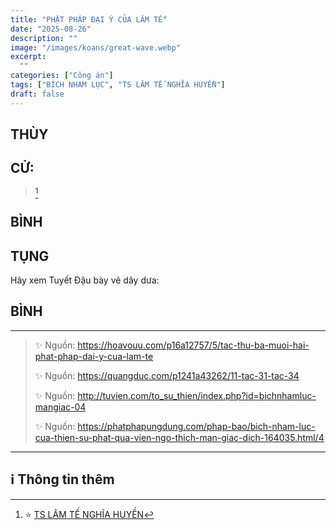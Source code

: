 ```yaml
---
title: "PHẬT PHÁP ĐẠI Ý CỦA LÂM TẾ"
date: "2025-08-26"
description: ""
image: "/images/koans/great-wave.webp"
excerpt: 
  ""
categories: ["Công án"]
tags: ["BÍCH NHAM LỤC", "TS LÂM TẾ NGHĨA HUYỀN"]
draft: false
---
```


## THÙY

> 

## CỬ:

> [^1] 

## BÌNH



## TỤNG

Hãy xem Tuyết Đậu bày vẽ dây dưa:

> 

## BÌNH



***

> ✨ Nguồn: https://hoavouu.com/p16a12757/5/tac-thu-ba-muoi-hai-phat-phap-dai-y-cua-lam-te
>
> ✨ Nguồn: https://quangduc.com/p1241a43262/11-tac-31-tac-34
>
> ✨ Nguồn: http://tuvien.com/to_su_thien/index.php?id=bichnhamluc-mangiac-04
>
> ✨ Nguồn: https://phatphapungdung.com/phap-bao/bich-nham-luc-cua-thien-su-phat-qua-vien-ngo-thich-man-giac-dich-164035.html/4

***

## ℹ️ Thông tin thêm

[^1]: ⭐️ <a href="https://blog.phapthihoi.org/gt-member/ts-lam-te-nghia-huyen/" target="_blank">TS LÂM TẾ NGHĨA HUYỀN</a>


